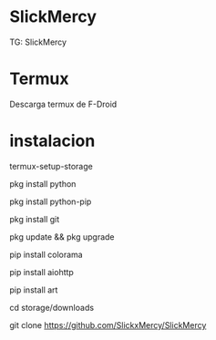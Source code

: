 # SlickMercy
TG: SlickMercy 

# Termux 
Descarga termux de F-Droid

# instalacion 

termux-setup-storage

pkg install python

pkg install python-pip

pkg install git

pkg update && pkg upgrade

pip install colorama

pip install aiohttp

pip install art

cd storage/downloads

git clone https://github.com/SlickxMercy/SlickMercy
